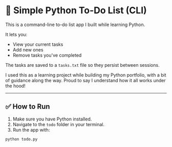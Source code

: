 # 📝 Simple Python To-Do List (CLI)

This is a command-line to-do list app I built while learning Python.

It lets you:
- View your current tasks
- Add new ones
- Remove tasks you've completed

The tasks are saved to a `tasks.txt` file so they persist between sessions.

I used this as a learning project while building my Python portfolio, with a bit of guidance along the way. Proud to say I understand how it all works under the hood!

---

## ✅ How to Run

1. Make sure you have Python installed.
2. Navigate to the `todo` folder in your terminal.
3. Run the app with:

```bash
python todo.py
